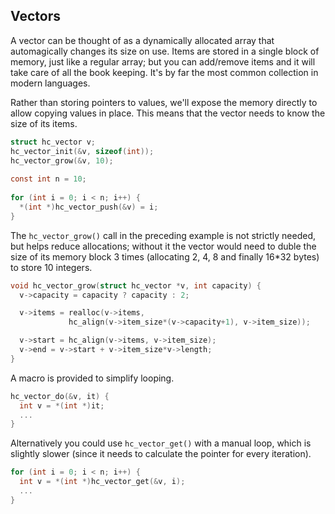 ## Vectors
A vector can be thought of as a dynamically allocated array that automagically changes its size on use. Items are stored in a single block of memory, just like a regular array; but you can add/remove items and it will take care of all the book keeping. It's by far the most common collection in modern languages.

Rather than storing pointers to values, we'll expose the memory directly to allow copying values in place. This means that the vector needs to know the size of its items.

```C
struct hc_vector v;
hc_vector_init(&v, sizeof(int));
hc_vector_grow(&v, 10);
  
const int n = 10;
    
for (int i = 0; i < n; i++) {
  *(int *)hc_vector_push(&v) = i;
}
```

The `hc_vector_grow()` call in the preceding example is not strictly needed, but helps reduce allocations; without it the vector would need to duble the size of its memory block 3 times (allocating 2, 4, 8 and finally 16*32 bytes) to store 10 integers.

```C
void hc_vector_grow(struct hc_vector *v, int capacity) {
  v->capacity = capacity ? capacity : 2;

  v->items = realloc(v->items,
		     hc_align(v->item_size*(v->capacity+1), v->item_size));

  v->start = hc_align(v->items, v->item_size);
  v->end = v->start + v->item_size*v->length;
}
```

A macro is provided to simplify looping.

```C
hc_vector_do(&v, it) {
  int v = *(int *)it;
  ...
}
```

Alternatively you could use `hc_vector_get()` with a manual loop, which is slightly slower (since it needs to calculate the pointer for every iteration).

```C
for (int i = 0; i < n; i++) {
  int v = *(int *)hc_vector_get(&v, i);
  ...
}  
```